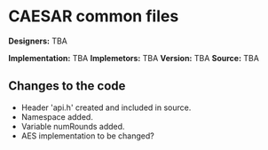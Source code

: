 # CAESAR common files

**Designers:** TBA

**Implementation:** TBA
**Implemetors:** TBA
**Version:** TBA
**Source:** TBA

## Changes to the code

* Header 'api.h' created and included in source.
* Namespace added.
* Variable numRounds added.
* AES implementation to be changed?
